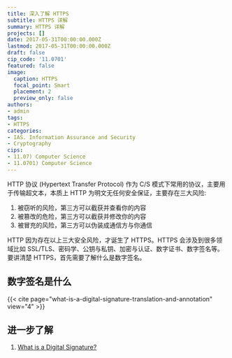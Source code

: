 ```yaml
---
title: 深入了解 HTTPS
subtitle: HTTPS 详解
summary: HTTPS 详解
projects: []
date: 2017-05-31T00:00:00.000Z
lastmod: 2017-05-31T00:00:00.000Z
draft: false
cip_code: '11.0701'
featured: false
image:
  caption: HTTPS
  focal_point: Smart
  placement: 2
  preview_only: false
authors:
- admin
tags:
- HTTPS
categories:
- IAS. Information Assurance and Security
- Cryptography
cips:
- 11.07) Computer Science
- 11.0701) Computer Science
---
```


HTTP 协议 (Hypertext Transfer Protocol) 作为 C/S 模式下常用的协议，主要用于传输超文本，本质上 HTTP 为明文无任何安全保证，主要存在三大风险:

1. 被窃听的风险，第三方可以截获并查看你的内容
2. 被篡改的危险，第三方可以截获并修改你的内容
3. 被冒充的风险，第三方可以伪装成通信方与你通信

HTTP 因为存在以上三大安全风险，才诞生了 HTTPS。HTTPS 会涉及到很多领域比如 SSL/TLS、密码学、公钥与私钥、加密与认证、数字证书、数字签名等。要讲清楚 HTTPS，首先需要了解什么是数字签名。

## 数字签名是什么

{{< cite page="what-is-a-digital-signature-translation-and-annotation" view="4" >}}

## 进一步了解

1. [What is a Digital Signature?](http://www.youdzone.com/signature.html)